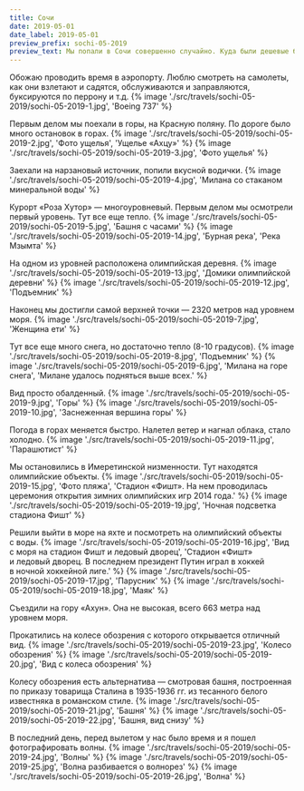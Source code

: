 ```yaml
---
title: Сочи
date: 2019-05-01
date_label: 2019-05-01
preview_prefix: sochi-05-2019
preview_text: Мы попали в Сочи совершенно случайно. Куда были дешевые билеты — туда и полетели :)
---
```


Обожаю проводить время в аэропорту. Люблю смотреть на самолеты, как они взлетают и садятся, обслуживаются и заправляются, буксируются по перрону и т.д.
{% image './src/travels/sochi-05-2019/sochi-05-2019-1.jpg', 'Boeing 737' %}

Первым делом мы поехали в горы, на Красную поляну. По дороге было много остановок в горах.
{% image './src/travels/sochi-05-2019/sochi-05-2019-2.jpg', 'Фото ущелья', 'Ущелье «Ахцу»' %}
{% image './src/travels/sochi-05-2019/sochi-05-2019-3.jpg', 'Фото ущелья' %}

Заехали на нарзановый источник, попили вкусной водички.
{% image './src/travels/sochi-05-2019/sochi-05-2019-4.jpg', 'Милана со стаканом минеральной воды' %}

Курорт «Роза Хутор» — многоуровневый. Первым делом мы осмотрели первый уровень. Тут все еще тепло.
{% image './src/travels/sochi-05-2019/sochi-05-2019-5.jpg', 'Башня с часами' %}
{% image './src/travels/sochi-05-2019/sochi-05-2019-14.jpg', 'Бурная река', 'Река Мзымта' %}

На одном из уровней расположена олимпийская деревня.
{% image './src/travels/sochi-05-2019/sochi-05-2019-13.jpg', 'Домики олимпийской деревни' %}
{% image './src/travels/sochi-05-2019/sochi-05-2019-12.jpg', 'Подъемник' %}

Наконец мы достигли самой верхней точки — 2320 метров над уровнем моря.
{% image './src/travels/sochi-05-2019/sochi-05-2019-7.jpg', 'Женщина ети' %}

Тут все еще много снега, но достаточно тепло (8-10 градусов).
{% image './src/travels/sochi-05-2019/sochi-05-2019-8.jpg', 'Подъемник' %}
{% image './src/travels/sochi-05-2019/sochi-05-2019-6.jpg', 'Милана на горе снега', 'Милане удалось подняться выше всех.' %}

Вид просто обалденный.
{% image './src/travels/sochi-05-2019/sochi-05-2019-9.jpg', 'Горы' %}
{% image './src/travels/sochi-05-2019/sochi-05-2019-10.jpg', 'Заснеженная вершина горы' %}

Погода в горах меняется быстро. Налетел ветер и нагнал облака, стало холодно.
{% image './src/travels/sochi-05-2019/sochi-05-2019-11.jpg', 'Парашютист' %}

Мы остановились в Имеретинской низменности. Тут находятся олимпийские объекты.
{% image './src/travels/sochi-05-2019/sochi-05-2019-15.jpg', 'Фото пляжа', 'Стадион «Фишт». На нем проводилась церемония открытия зимних олимпийских игр 2014 года.' %}
{% image './src/travels/sochi-05-2019/sochi-05-2019-19.jpg', 'Ночная подсветка стадиона Фишт' %}

Решили выйти в море на яхте и посмотреть на олимпийский объекты с воды.
{% image './src/travels/sochi-05-2019/sochi-05-2019-16.jpg', 'Вид с моря на стадион Фишт и ледовый дворец', 'Стадион «Фишт» и ледовый дворец. В последнем президент Путин играл в хоккей в ночной хоккейной лиге.' %}
{% image './src/travels/sochi-05-2019/sochi-05-2019-17.jpg', 'Парусник' %}
{% image './src/travels/sochi-05-2019/sochi-05-2019-18.jpg', 'Маяк' %}

Съездили на гору «Ахун». Она не высокая, всего 663 метра над уровнем моря.

Прокатились на колесе обозрения с которого открывается отличный вид.
{% image './src/travels/sochi-05-2019/sochi-05-2019-23.jpg', 'Колесо обозрения' %}
{% image './src/travels/sochi-05-2019/sochi-05-2019-20.jpg', 'Вид с колеса обозрения' %}

Колесу обозрения есть альтернатива — смотровая башня, построенная по приказу товарища Сталина в 1935-1936 гг. из тесанного белого известняка в романском стиле.
{% image './src/travels/sochi-05-2019/sochi-05-2019-21.jpg', 'Башня' %}
{% image './src/travels/sochi-05-2019/sochi-05-2019-22.jpg', 'Башня, вид снизу' %}

В последний день, перед вылетом у нас было время и я пошел фотографировать волны.
{% image './src/travels/sochi-05-2019/sochi-05-2019-24.jpg', 'Волны' %}
{% image './src/travels/sochi-05-2019/sochi-05-2019-25.jpg', 'Волна разбивается о волнорез' %}
{% image './src/travels/sochi-05-2019/sochi-05-2019-26.jpg', 'Волна' %}
